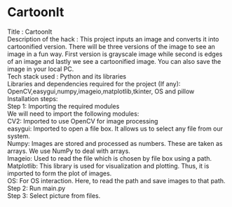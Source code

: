 # CartoonIt
Title : CartoonIt<br>
Description of the hack : This project inputs an image and converts it into cartoonified version. There will be three versions of the image to see an image in a fun way. First version is grayscale image while second is edges of an image and lastly we see a cartoonified image. You can also save the image in your local PC.<br>
Tech stack used : Python and its libraries <br>
Libraries and dependencies required for the project (If any): OpenCV,easygui,numpy,imageio,matplotlib,tkinter, OS and pillow<br>
Installation steps: <br>
Step 1: Importing the required modules<br>
We will need to import the following modules:<br>
CV2: Imported to use OpenCV for image processing<br>
easygui: Imported to open a file box. It allows us to select any file from our system.<br>
Numpy: Images are stored and processed as numbers. These are taken as arrays. We use NumPy to deal with arrays.<br>
Imageio: Used to read the file which is chosen by file box using a path.<br>
Matplotlib: This library is used for visualization and plotting. Thus, it is imported to form the plot of images.<br>
OS: For OS interaction. Here, to read the path and save images to that path.<br>
Step 2: Run main.py <br>
Step 3: Select picture from files.<br>
